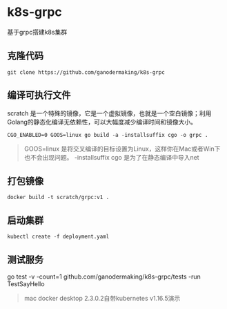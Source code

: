 # k8s-grpc

基于grpc搭建k8s集群

## 克隆代码

```shell
git clone https://github.com/ganodermaking/k8s-grpc
```

## 编译可执行文件

scratch 是一个特殊的镜像，它是一个虚拟镜像，也就是一个空白镜像；利用Golang的静态化编译无依赖性，可以大幅度减少编译时间和镜像大小。

```shell
CGO_ENABLED=0 GOOS=linux go build -a -installsuffix cgo -o grpc .
```

> GOOS=linux 是将交叉编译的目标设置为Linux，这样你在Mac或者Win下也不会出现问题。 -installsuffix cgo 是为了在静态编译中导入net

## 打包镜像

```shell
docker build -t scratch/grpc:v1 .
```

## 启动集群

```shell
kubectl create -f deployment.yaml
```

## 测试服务

go test -v -count=1 github.com/ganodermaking/k8s-grpc/tests -run TestSayHello

> mac docker desktop 2.3.0.2自带kubernetes v1.16.5演示
